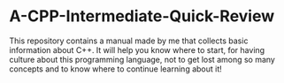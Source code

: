 # A-CPP-Intermediate-Quick-Review
This repository contains a manual made by me that collects basic information about C++. It will help you know where to start, for having culture about this programming language, not to get lost among so many concepts and to know where to continue learning about it!
